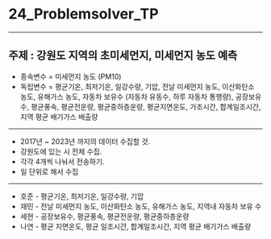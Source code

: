 # 24_Problemsolver_TP
-----
## 주제 : 강원도 지역의 초미세먼지, 미세먼지 농도 예측
- 종속변수 = 미세먼지 농도 (PM10)
- 독립변수 = 평균기온, 최저기온, 일강수량, 기압, 전날 미세먼지 농도, 이산화탄소 농도, 유해가스 농도, 자동차 보유수 (자동차 유동수, 하루 자동차 통행량), 공장보유수, 평균풍속, 평균전운량, 평균중하층운량, 평균지면온도, 가조시간, 합계일조시간, 지역 평균 배기가스 배출량

-----
- 2017년 ~ 2023년 까지의 데이터 수집할 것.
- 강원도에 있는 시 전체 수집.
- 각각 4개씩 나눠서 전송하기.
- 일 단위로 해서 수집
--------
- 호준 - 평균기온, 최저기온, 일강수량, 기압
- 재민 - 전날 미세먼지 농도, 이산화탄소 농도, 유해가스 농도, 지역내 자동차 보유 수
- 세현 - 공장보유수, 평균풍속, 평균전운량, 평균중하층운량
- 나연 - 평균 지면온도, 평균 일조시간, 합계일조시간, 지역 평균 배기가스 배출량
